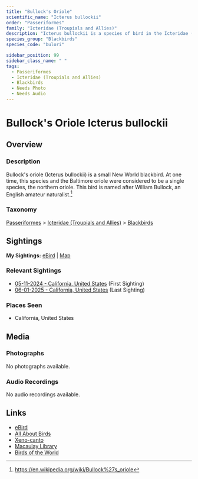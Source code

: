 ```yaml
---
title: "Bullock's Oriole"
scientific_name: "Icterus bullockii"
order: "Passeriformes"
family: "Icteridae (Troupials and Allies)"
description: "Icterus bullockii is a species of bird in the Icteridae (Troupials and Allies) family. It has been observed 5 times."
species_group: "Blackbirds"
species_code: "bulori"

sidebar_position: 99
sidebar_class_name: " "
tags: 
  - Passeriformes
  - Icteridae (Troupials and Allies)
  - Blackbirds
  - Needs Photo
  - Needs Audio
---
```


# Bullock's Oriole <span className='sci_name'>Icterus bullockii</span>

## Overview

### Description
Bullock's oriole (Icterus bullockii) is a small New World blackbird. At one time, this species and the Baltimore oriole were considered to be a single species, the northern oriole. This bird is named after William Bullock, an English amateur naturalist.[^1]

[^1]: https://en.wikipedia.org/wiki/Bullock%27s_oriole

### Taxonomy
[Passeriformes](/tags/passeriformes) > [Icteridae (Troupials and Allies)](/tags/icteridae-troupials-and-allies) > [Blackbirds](/tags/blackbirds)


## Sightings

**My Sightings:** [eBird](https://ebird.org/lifelist?r=world&time=life&spp=bulori) | [Map](/map?species_code=bulori)

### Relevant Sightings

* [05-11-2024 - California, United States](https://ebird.org/checklist/S173585635) (First Sighting)
* [06-01-2025 - California, United States](https://ebird.org/checklist/S245649846) (Last Sighting)

### Places Seen

* California, United States



## Media
### Photographs
No photographs available.

### Audio Recordings
No audio recordings available.

## Links
* [eBird](https://ebird.org/species/bulori) 
* [All About Birds](https://www.allaboutbirds.org/guide/bulori) 
* [Xeno-canto](https://www.xeno-canto.org/species/icterus-bullockii) 
* [Macaulay Library](https://search.macaulaylibrary.org/catalog?taxonCode=bulori&sort=rating_rank_desc)
* [Birds of the World](https://birdsoftheworld.org/bow/species/bulori)
